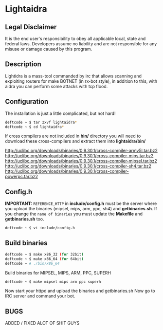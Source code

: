 Lightaidra
==========

Legal Disclaimer
----------------

It is the end user's responsibility to obey all applicable local, state and federal laws. Developers assume 
no liability and are not responsible for any misuse or damage caused by this program.

Description
------------

Lightidra is a mass-tool commanded by irc that allows scanning and exploiting routers 
for make BOTNET (in rx-bot style), in addition to this, with aidra you can perform 
some attacks with tcp flood.

Configuration
-------------

The installation is just a little complicated, but not hard!

```bash
deftcode ~ $ tar zxvf lightaidra*
deftcode ~ $ cd lightaidra*
```

If cross compilers are not included in **bin/** directory you will need
to download these cross-compilers and extract them into **lightaidra/bin/**

<a href="http://uclibc.org/downloads/binaries/0.9.30.1/cross-compiler-armv5l.tar.bz2" title="Cross-Compiler ARMv-4l" target="_blank">http://uclibc.org/downloads/binaries/0.9.30.1/cross-compiler-armv5l.tar.bz2</a>
<a href="http://uclibc.org/downloads/binaries/0.9.30.1/cross-compiler-mips.tar.bz2" title="Cross-Compiler MIPS" target="_blank">http://uclibc.org/downloads/binaries/0.9.30.1/cross-compiler-mips.tar.bz2</a>
<a href="http://uclibc.org/downloads/binaries/0.9.30.1/cross-compiler-mipsel.tar.bz2" title="Cross-Compiler MIPSEL" target="_blank">http://uclibc.org/downloads/binaries/0.9.30.1/cross-compiler-mipsel.tar.bz2</a>
<a href="http://uclibc.org/downloads/binaries/0.9.30.1/cross-compiler-sh4.tar.bz2" title="Cross-Compiler SH4" target="_blank">http://uclibc.org/downloads/binaries/0.9.30.1/cross-compiler-sh4.tar.bz2</a>
<a href="http://uclibc.org/downloads/binaries/0.9.30.1/cross-compiler-powerpc.tar.bz2" title="Cross-Compiler PowerPC" target="_blank">http://uclibc.org/downloads/binaries/0.9.30.1/cross-compiler-powerpc.tar.bz2</a>

Config.h
--------


**IMPORTANT:** `REFERENCE_HTTP` in **include/config.h** must be the server where you upload the binaries (mipsel, mips, arm, ppc, sh4) and **getbinaries.sh**. 
If you change the `name of binaries` you must update the **Makefile** and **getbinaries.sh** too.

```bash
deftcode ~ $ vi include/config.h
```

Build binaries
--------------

```bash
deftcode ~ $ make x86_32 (for 32bit)
deftcode ~ $ make x86_64 (for 64bit)
deftcode ~ # ./bin/x86_64
```

Build binaries for MIPSEL, MIPS, ARM, PPC, SUPERH

```bash
deftcode ~ $ make mipsel mips arm ppc superh
```

Now start your httpd and upload the binaries and getbinaries.sh
Now go to IRC server and command your bot.

BUGS
----

ADDED / FIXED ALOT OF SHIT GUYS
